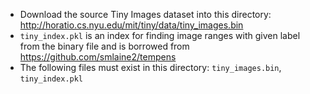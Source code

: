 * Download the source Tiny Images dataset into this directory: http://horatio.cs.nyu.edu/mit/tiny/data/tiny_images.bin
* `tiny_index.pkl` is an index for finding image ranges with given label from the binary file and is borrowed from https://github.com/smlaine2/tempens
* The following files must exist in this directory: `tiny_images.bin`, `tiny_index.pkl`


